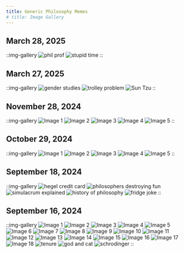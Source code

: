 ```yaml
---
title: Generic Philosophy Memes
# title: Image Gallery
---
```

## March 28, 2025
::img-gallery
![phil prof](https://i.imgur.com/GQ3STTO.png)
![stupid time](https://i.imgur.com/SwY4137.png)
::
## March 27, 2025

::img-gallery
![gender studies](https://i.imgur.com/vw5jlb8.png)
![trolley problem](https://i.imgur.com/DAGosky.png)
![Sun Tzu](https://i.imgur.com/4CctBXb.png)
::
## November 28, 2024

::img-gallery
![Image 1](https://i.imgur.com/kuMGZF7.jpg)
![Image 2](https://i.imgur.com/VVK9VGq.jpg)
![Image 3](https://i.imgur.com/efJlsUT.jpg)
![Image 4](https://i.imgur.com/xF295lS.jpg)
![Image 5](https://i.imgur.com/YcFgla4.jpg)
::

## October 29, 2024

::img-gallery
![Image 1](https://i.imgur.com/DHKpSFu.jpg)
![Image 2](https://i.imgur.com/GO0T6YM.jpg)
![Image 3](https://i.imgur.com/icjFTFL.jpg)
![Image 4](https://i.imgur.com/DQ4PGg4.jpg)
![Image 5](https://i.imgur.com/lGgbVYs.jpg)
::

## September 18, 2024

::img-gallery
![hegel credit card](https://i.imgur.com/KiZmnQw.png)
![philosophers destroying fun](https://i.imgur.com/yhEoRqK.png)
![simulacrum explained](https://i.imgur.com/NqRE22g.jpeg)
![history of philosophy](https://i.imgur.com/4nx8izL.png)
![fridge joke](https://i.imgur.com/ry5tnSo.png)
::

## September 16, 2024

::img-gallery
![Image 1](https://i.imgur.com/IML9Elu.png)
![Image 2](https://i.imgur.com/OFQPfAP.png)
![Image 3](https://i.imgur.com/dSWowme.jpeg)
![Image 4](https://i.imgur.com/fKAx1Sn.jpeg)
![Image 5](https://i.imgur.com/dn0dbJW.jpeg)
![Image 6](https://i.imgur.com/Wxvsj3g.jpeg)
![Image 7](https://i.imgur.com/oNELFF1.jpeg)
![Image 8](https://i.imgur.com/LcraJ7y.png)
![Image 9](https://i.imgur.com/g39WEuo.png)
![Image 10](https://i.imgur.com/ECrgKie.png)
![Image 11](https://i.imgur.com/WqTfN1O.png)
![Image 12](https://i.imgur.com/X2y8EUQ.png)
![Image 13](https://i.imgur.com/SUMKaTM.png)
![Image 14](https://i.imgur.com/Kus1GwZ.png)
![Image 15](https://i.imgur.com/VuRpmhF.png)
![Image 16](https://i.imgur.com/Gz3R1z4.png)
![Image 17](https://i.imgur.com/meMr9Ym.png)
![Image 18](https://i.imgur.com/f0v8q3e.png)
![tenure](https://i.imgur.com/M5PS0cn.png)
![god and cat](https://i.imgur.com/xndKHXx.png)
![schrodinger](https://i.imgur.com/ldWRtSa.jpeg)
::
